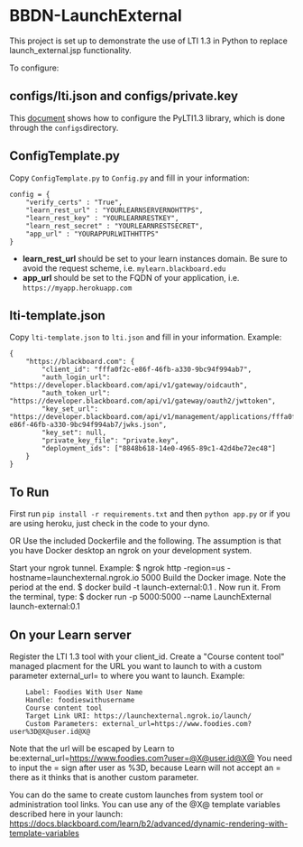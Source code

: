 # BBDN-LaunchExternal

This project is set up to demonstrate the use of LTI 1.3 in Python to replace launch_external.jsp functionality.

To configure:

## configs/lti.json and configs/private.key

This [document](https://docs.blackboard.com/standards/PyLTI1p3WithBlackboardLearn.html) shows how to configure the PyLTI1.3 library, which is done through the `configs`directory.

## ConfigTemplate.py

Copy `ConfigTemplate.py` to `Config.py` and fill in your information:
```
config = {
    "verify_certs" : "True",
    "learn_rest_url" : "YOURLEARNSERVERNOHTTPS",
    "learn_rest_key" : "YOURLEARNRESTKEY",
    "learn_rest_secret" : "YOURLEARNRESTSECRET",
    "app_url" : "YOURAPPURLWITHHTTPS"
}
```
* **learn_rest_url** should be set to your learn instances domain. Be sure to avoid the request scheme, i.e. `mylearn.blackboard.edu`
* **app_url** should be set to the FQDN of your application, i.e. `https://myapp.herokuapp.com`
## lti-template.json
Copy `lti-template.json` to `lti.json` and fill in your information. Example:
```
{
    "https://blackboard.com": {
        "client_id": "fffa0f2c-e86f-46fb-a330-9bc94f994ab7",
        "auth_login_url": "https://developer.blackboard.com/api/v1/gateway/oidcauth",
        "auth_token_url": "https://developer.blackboard.com/api/v1/gateway/oauth2/jwttoken",
        "key_set_url": "https://developer.blackboard.com/api/v1/management/applications/fffa0f2c-e86f-46fb-a330-9bc94f994ab7/jwks.json",
        "key_set": null,
        "private_key_file": "private.key",
        "deployment_ids": ["8848b618-14e0-4965-89c1-42d4be72ec48"]
    }
}
```

## To Run

First run `pip install -r requirements.txt`  and then `python app.py` or if you are using heroku, just check in the code to your dyno.

OR
Use the included Dockerfile and the following. The assumption is that you have Docker desktop an ngrok on your development system.

Start your ngrok tunnel. Example:
$ ngrok http -region=us -hostname=launchexternal.ngrok.io 5000
Build the Docker image. Note the period at the end.
$ docker build -t launch-external:0.1 .
Now run it. From the terminal, type:
$ docker run -p 5000:5000 --name LaunchExternal launch-external:0.1

## On your Learn server
Register the LTI 1.3 tool with your client_id.
Create a "Course content tool" managed placment for the URL you want to launch to with a custom parameter external_url= to where you want to launch.
Example:
```
    Label: Foodies With User Name
    Handle: foodieswithusername
    Course content tool
    Target Link URI: https://launchexternal.ngrok.io/launch/
    Custom Parameters: external_url=https://www.foodies.com?user%3D@X@user.id@X@
```

Note that the url will be escaped by Learn to be:external_url=https://www.foodies.com?user=@X@user.id@X@
You need to input the = sign after user as %3D, because Learn will not accept an = there as it thinks that is another custom parameter.

You can do the same to create custom launches from system tool or administration tool links.
You can use any of the @X@ template variables described here in your launch:
https://docs.blackboard.com/learn/b2/advanced/dynamic-rendering-with-template-variables